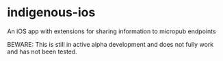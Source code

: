 # indigenous-ios
An iOS app with extensions for sharing information to micropub endpoints

BEWARE: This is still in active alpha development and does not fully work and has not been tested.
